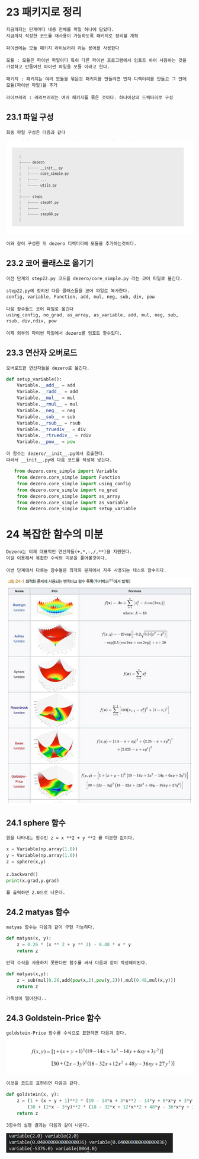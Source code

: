 # 23 패키지로 정리

    지금까지는 단계마다 내용 전체를 파일 하나에 담았다.
    지금까지 작성한 코드를 재사용이 가능하도록 패키지로 정리할 계획

    파이썬에는 모듈 패키지 라이브러리 라는 용어를 사용한다

    모듈 : 모듈은 파이썬 파일이다 특히 다른 파이썬 프로그램에서 임포트 하여 사용하는 것을 가정하고 만들어진 파이썬 파일을 모듈 이라고 한다.

    패키지 : 패키지는 여러 모듈을 묶은것 패키지를 만들려면 먼저 디렉터리를 만들고 그 안에 모듈(파이썬 파일)을 추가

    라이브러리 : 라리브러리는 여러 패키지를 묶은 것이다. 하나이상의 드렉터리로 구성


## 23.1 파일 구성

    최종 파일 구성은 다음과 같다

![Alt text](image.png)

    이와 같이 구성한 뒤 dezero 디렉터리에 모듈을 추가하는것이다. 

## 23.2 코어 클래스로 옮기기

    이전 단계의 step22.py 코드를 dezero/core_simple.py 라는 코어 파일로 옮긴다.

    step22.py에 정의된 다음 클래스들을 코어 파일로 복사한다.
    config, variable, Function, add, mul, neg, sub, div, pow

    다음 함수들도 코어 파일로 옮긴다
    using_config, no_grad, as_array, as_variable, add, mul, neg, sub, rsub, div,rdiv, pow

    이제 외부의 파이썬 파일에서 dezero를 임포트 할수있다.

## 23.3 연산자 오버로드

    오버로드한 연산자들을 dezero로 옮긴다.
    
```python
def setup_variable():
    Variable.__add__ = add
    Variable.__radd__ = add
    Variable.__mul__ = mul
    Variable.__rmul__ = mul
    Variable.__neg__ = neg
    Variable.__sub__ = sub
    Variable.__rsub__ = rsub
    Variable.__truediv__ = div
    Variable.__rtruediv__ = rdiv
    Variable.__pow__ = pow
```
    이 함수는 dezero/__init__.py에서 호출한다.
    따라서 __init__.py에 다음 코드를 작성해 넣는다.

```python
   from dezero.core_simple import Variable
    from dezero.core_simple import Function
    from dezero.core_simple import using_config
    from dezero.core_simple import no_grad
    from dezero.core_simple import as_array
    from dezero.core_simple import as_variable
    from dezero.core_simple import setup_variable

```




# 24 복잡한 함수의 미분

    Dezero는 이제 대표적인 연산자들(+,*,-,/,**)을 지원한다.
    이걸 이용해서 복잡한 수식의 미분을 풀어볼것이다.

    이번 단계에서 다루는 함수들은 최적화 문제에서 자주 사용되는 테스트 함수이다.

![그림24-1](./img/그림%2024-1.png)                                    

## 24.1 sphere 함수

    원을 나타내는 함수인 z = x **2 + y **2 를 미분한 값이다.

```python
x = Variable(np.array(1.0))
y = Variable(np.array(1.0))
z = sphere(x,y)

z.backward()
print(x.grad,y.grad)
```
    를 출력하면 2.0으로 나온다.

##  24.2 matyas 함수

    matyas 함수는 다음과 같이 구현 가능하다.

```python
def matyas(x, y):
    z = 0.26 * (x ** 2 + y ** 2) - 0.48 * x * y
    return z
```

    만약 수식을 사용하지 못한다면 함수를 써서 다음과 같이 작성해야된다.

```python
def matyas(x,y):
    z = sub(mul(0.26,add(pow(x,2),pow(y,2))),mul(0.48,mul(x,y)))
    return z
```

    가독성이 떨어진다..

## 24.3 Goldstein-Price 함수

    goldstein-Price 함수를 수식으로 표현하면 다음과 같다.
![Alt text](image-1.png)

    이것을 코드로 표현하면 다음과 같다.

```python
def goldstein(x, y):
    z = (1 + (x + y + 1)**2 * (19 - 14*x + 3*x**2 - 14*y + 6*x*y + 3*y**2)) * \
        (30 + (2*x - 3*y)**2 * (18 - 32*x + 12*x**2 + 48*y - 36*x*y + 27*y**2))
    return z
```
    3함수의 실행 결과는 다음과 같이 나온다.
![Alt text](image-2.png)

